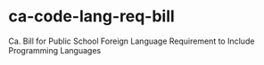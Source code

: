 ca-code-lang-req-bill
=====================

Ca. Bill for Public School Foreign Language Requirement to Include Programming Languages
